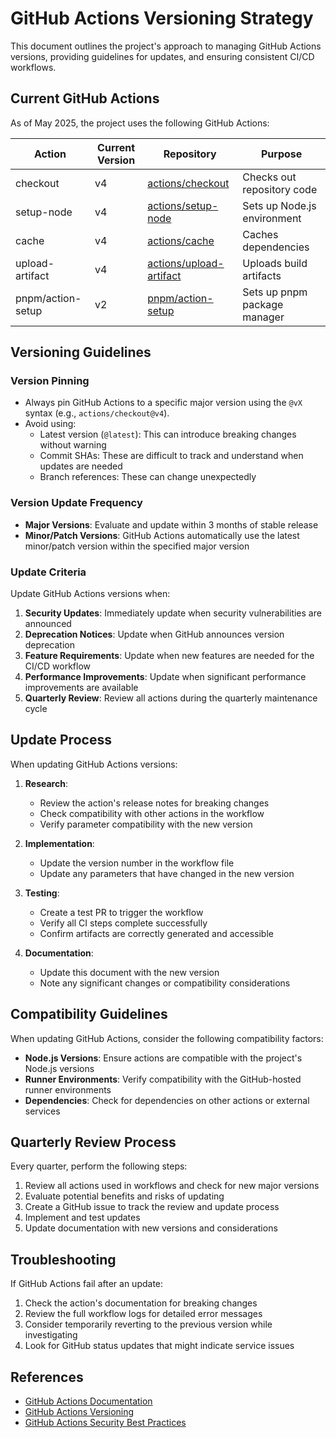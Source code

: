 # GitHub Actions Versioning Strategy

This document outlines the project's approach to managing GitHub Actions versions, providing guidelines for updates, and ensuring consistent CI/CD workflows.

## Current GitHub Actions

As of May 2025, the project uses the following GitHub Actions:

| Action | Current Version | Repository | Purpose |
|--------|----------------|------------|---------|
| checkout | v4 | [actions/checkout](https://github.com/actions/checkout) | Checks out repository code |
| setup-node | v4 | [actions/setup-node](https://github.com/actions/setup-node) | Sets up Node.js environment |
| cache | v4 | [actions/cache](https://github.com/actions/cache) | Caches dependencies |
| upload-artifact | v4 | [actions/upload-artifact](https://github.com/actions/upload-artifact) | Uploads build artifacts |
| pnpm/action-setup | v2 | [pnpm/action-setup](https://github.com/pnpm/action-setup) | Sets up pnpm package manager |

## Versioning Guidelines

### Version Pinning

- Always pin GitHub Actions to a specific major version using the `@vX` syntax (e.g., `actions/checkout@v4`).
- Avoid using:
  - Latest version (`@latest`): This can introduce breaking changes without warning
  - Commit SHAs: These are difficult to track and understand when updates are needed
  - Branch references: These can change unexpectedly

### Version Update Frequency

- **Major Versions**: Evaluate and update within 3 months of stable release
- **Minor/Patch Versions**: GitHub Actions automatically use the latest minor/patch version within the specified major version

### Update Criteria

Update GitHub Actions versions when:

1. **Security Updates**: Immediately update when security vulnerabilities are announced
2. **Deprecation Notices**: Update when GitHub announces version deprecation
3. **Feature Requirements**: Update when new features are needed for the CI/CD workflow
4. **Performance Improvements**: Update when significant performance improvements are available
5. **Quarterly Review**: Review all actions during the quarterly maintenance cycle

## Update Process

When updating GitHub Actions versions:

1. **Research**:
   - Review the action's release notes for breaking changes
   - Check compatibility with other actions in the workflow
   - Verify parameter compatibility with the new version

2. **Implementation**:
   - Update the version number in the workflow file
   - Update any parameters that have changed in the new version

3. **Testing**:
   - Create a test PR to trigger the workflow
   - Verify all CI steps complete successfully
   - Confirm artifacts are correctly generated and accessible

4. **Documentation**:
   - Update this document with the new version
   - Note any significant changes or compatibility considerations

## Compatibility Guidelines

When updating GitHub Actions, consider the following compatibility factors:

- **Node.js Versions**: Ensure actions are compatible with the project's Node.js versions
- **Runner Environments**: Verify compatibility with the GitHub-hosted runner environments
- **Dependencies**: Check for dependencies on other actions or external services

## Quarterly Review Process

Every quarter, perform the following steps:

1. Review all actions used in workflows and check for new major versions
2. Evaluate potential benefits and risks of updating
3. Create a GitHub issue to track the review and update process
4. Implement and test updates
5. Update documentation with new versions and considerations

## Troubleshooting

If GitHub Actions fail after an update:

1. Check the action's documentation for breaking changes
2. Review the full workflow logs for detailed error messages
3. Consider temporarily reverting to the previous version while investigating
4. Look for GitHub status updates that might indicate service issues

## References

- [GitHub Actions Documentation](https://docs.github.com/en/actions)
- [GitHub Actions Versioning](https://github.com/actions/toolkit/blob/main/docs/action-versioning.md)
- [GitHub Actions Security Best Practices](https://docs.github.com/en/actions/security-guides/security-hardening-for-github-actions)